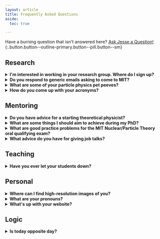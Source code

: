 ```yaml
---
layout: article
title: Frequently Asked Questions
aside:
  toc: true

---
```



Have a burning question that isn't answered here?  [Ask Jesse a Question!](https://forms.gle/1gbK2yhdGfAbZnJ46){:.button.button--outline-primary.button--pill.button--sm}

## Research

<details markdown=1>
<summary><b>I'm interested in working in your research group.  Where do I sign up?</b></summary>
Here is information about [joining my group!](join){:.button.button--outline-primary.button--pill.button--sm}
</details>

<details markdown=1>
<summary><b>Do you respond to generic emails asking to come to MIT?</b></summary>

Well, I try to, but given the large number of inquiries I receive, I typically just send stock emails.  Like this one, for a prospective Ph.D. student:

```
Dear Prospective Student,

Thank you for your interest in my research.  Information about applying to the MIT Physics Ph.D. program is available at:

http://web.mit.edu/physics/prospective/graduate/index.html

Information about my current research interests is available at:

http://www.jthaler.net/research

I am happy to discuss opportunities to join my group once you are accepted to MIT.

Sincerely,
Jesse Thaler
```

If you want to get a more detailed response, then you need to make a more personal connection, at minimum by including my name in your email.  Or saying that your undergraduate advisor (include your advisor's name!) recommended that you contact me.  Or that you are interested in a specific paper of mine (including the reference!).  Even then, my inbox is overflowing with inquiries, so I might still send a stock message.

A generic email saying "Dear Professor, I am very interested in your work." will get the stock email at best, and most likely I won't send anything at all.

</details>


<details markdown=1>
<summary><b>What are some of your particle physics pet peeves?</b></summary>

When describing the open questions in particle physics to non-experts, it is usually necessary to paint a simplified picture using simplified language.  Sometimes, though, this simplified language is used by experts when communicating to each other.  Mostly this is harmless, but sometimes I find that it misleads students (and even professors!) about what the real mysteries in particle physics are. 

Here are two examples where I think that the statement in bold is misleading and that the more accurate statement is more interesting than the simplified lore:

  * **"The Standard Model of particle physics cannot explain neutrino masses and mixings."**  If by "Standard Model", we mean a theory without right-handed neutrinos and only dimension four and smaller interactions, then this statement is true.  But sometimes this statement is erroneously interpreted to imply that neutrino masses and mixing somehow expose a conceptual limitation to the Standard Model.  I think it is more accurate to say: "The Standard Model of particle physics has many plausible extensions to accommodate neutrino masses and mixings, but we don't yet know the precise mechanism at play."  Viewing the Standard Model as an Effective Field Theory, the simplest mechanism to introduce neutrino masses and mixings is the dimension-five [Weinberg operator](https://journals.aps.org/prl/abstract/10.1103/PhysRevLett.43.1566), which has the added bonus of providing a compelling scaling argument for why neutrino masses should be small but non-zero.
  * **"Quantum Field Theory is incompatible with General Relativity."**  If by "incompatible", we mean it can't make predictions at arbitrarily high energies or in arbitrarily curved geometries, then this statement is true.  But it is not widely appreciated that the structure of General Relativity can be [derived](https://cds.cern.ch/record/299924) from Quantum Field Theory.  The idea is to start from the assumption that the gravitational force is mediated by a massless spin-two particle and then to work out the consistency conditions for unitary quantum behavior.  Satisfyingly, this derivation explains why gravity has (and must have, by quantum consistency) a universal coupling to matter.  Of course, this theory breaks down if you try to use it to describe extreme quantum gravitational phenomena, but it is a perfectly adequate theory of "quantum gravity" for phenomena experienced in our day-to-day lives.

If I am on your PhD thesis committee and you make one of the above bold statements in your thesis, then there is a high probability that I'll ask you about it during your defense.
</details>



<details markdown=1>
<summary><b>How do you come up with your acronyms?</b></summary>

You mean "[ABRACADABRA](http://abracadabra.mit.edu/)" (A Broadband or Resonant Approach to Cosmic Axion Detection with an Amplifying B-field Ring Apparatus)?  Or "[DarkLight](http://dmtpc.mit.edu/DarkLight/)" (Detecting A Resonance Kinematically with Leptons Incident on a Gaseous Hydrogen Target)?  Or the infamous "[P...B...S...](https://arxiv.org/abs/1712.07124)" (Polynomial... Basis... for... Substructure..., see footnote 10), which would likely best the competition at [DOOFAAS](https://www.cfa.harvard.edu/~gpetitpas/Links/Astroacro.html)?  I write down a sentence describing the idea, take the first letters of (most) of the words, and watch my collaborators cringe.
</details>

## Mentoring

<details markdown=1>
<summary><b>Do you have advice for a starting theoretical physicist?</b></summary>

For me, taking a course in quantum mechanics from [Antal Jevicki](https://vivo.brown.edu/display/anjevick) was the key turning point when I realized that I wanted to pursue theoretical physics as a career.  But it was not until I went to graduate school that I realized exactly what it means to be on the front lines of scientific progress.  So until you experience the simultaneous frustration and exhilaration of research, it is hard to really grasp what it means to be theoretical physicist on a day-to-day basis.

When I taught quantum mechanics myself at MIT ([8.06](https://stellar.mit.edu/S/course/8/sp13/8.06/index.html)), I gave the following advice to my students on the last day of class (mostly juniors, many of whom would go on to graduate school in physics and related fields):

  * **Find mentors**.  Even now as a faculty member, I have around five senior colleagues I regularly turn to for advice.  As a younger scientist, it is even more important to have someone (and preferably multiple people) who are looking out for your best interests and giving you honest feedback.  In most cases, your mentor will also be your research advisor, but it is generally a good idea to also have a mentor outside of your research group as well.  Your mentors will often be your strongest advocates when it comes time to get a permanent job in academia (or elsewhere).
  * **Be visible**.  Somehow society's image of a theoretical physicist is a lone genius toiling away in a closed office.  The reality is that physics (especially theoretical physics) is a social enterprise, with many research ideas arising at the coffee machines (or at the lift lines if you go [here](http://www.aspenphys.org/) in the winter).  As a younger scientist, you might feel that the best thing you can do is focus on your specific research project and exclude the outside world, but in my experience, making yourself visible is a better way to forward your  research career.  This means that you should go to as many seminars and colloquia as you can (and even try to go to dinner with the speaker), as well as discuss your work regularly with people outside of your immediate research group.  For me, I credit regular lunches with my Berkeley theory colleagues at [this restaurant](http://www.yelp.com/biz/jasmine-thai-berkeley) with saving me from the research doldrums (get the red rice).  
  * **Tell a story**.  Science is a process of discovering the ultimate truths of nature, and while the truths themselves are independent of the research process, research itself is shaped by the personalities involved.  In order to make sure that other scientists understand and appreciate your work, you need to make an effort to explain not just the results of your work, but why your work is interesting and important and how it fits into the narrative arc of the field.  This means that you have to develop strong writing and presentation skills.  Bland research results are difficult to appreciate, but telling a compelling story about your research (in print or in person) is a great way to engage your audience.

If you are looking for more advice, I found [this transcript](http://www2.lns.mit.edu/fisherp/fisher-files-sequence-ii-summary.pdf) of a podcast by my MIT colleauge [Peter Fisher](http://web.mit.edu/physics/people/faculty/fisher_peter.html) to be quite enlightening (especially the part about the fish).
</details>


<details markdown=1>
<summary><b>What are some things I should aim to achieve during my PhD? </b></summary>

There are as many ways to be a successful physicist as there are successful physicists.  That said, there are skills that are highly correlated with research success.  So if you are motivated by checking off boxes, here are some tasks that most (though not all) graduate students in theoretical physics complete by the end of their PhD.

  * Regularly attend research seminars and colloquia
  * Ask a question at a research seminar/colloquium
  * Read the [arXiv](https://arxiv.org/) on a semi-regular basis
  * Have a favorite textbook on Quantum Field Theory (which may or may not be [this](https://www.cambridge.org/highereducation/books/quantum-field-theory-and-the-standard-model/A4CD66B998F2C696DCC75B984A7D5799))
  * Become familiar with the Review of Particle Physics from the [Particle Data Group](http://pdg.lbl.gov/)
  * Attend a physics summer school
  * Learn to write in [LaTeX](https://www.latex-project.org/)
  * Do the majority of calculations in a paper
  * Make the majority of plots in a paper
  * Write the majority of text in a paper
  * Submit a paper to the [arXiv](https://arxiv.org/) (bonus points if you are [top of the list](https://arxiv.org/abs/0712.1037))
  * Submit a paper for peer review in a journal (e.g. [JHEP](https://jhep.sissa.it/jhep/) and [PRD](https://journals.aps.org/prd/))
  * Be a peer reviewer for a journal article (often as a favor to your PhD advisor)
  * Write a paper in collaboration with someone other than your PhD advisor
  * Learn to prepare slides (any format is fine; I use [Keynote](https://www.apple.com/keynote/))
  * Give a blackboard presentation of any kind
  * Present your research at your home institution
  * Present a journal club article in a field different from your own
  * Visit another institution and give a seminar
  * Give a talk about your research at an international conference or workshop
  * Explain your research to non-physicists
  * Bonus:  Develop an [innovative data analysis strategy](http://caricesarotti.com/work.html)
  * Optional:  [Make suggestions](jthaler@jthaler.net) for how to improve this list
</details>


<details markdown=1>
<summary><b>What are good practice problems for the MIT Nuclear/Particle Theory oral qualifying exam?</b></summary>

Here are three practice problems of increasing difficulty:

  * Draw the leading order Feynman diagrams that contribute to top-antitop production at the Large Hadron Collider.  Repeat for top-top production.
  * Augment the Standard Model to have two Higgs doublets and write down all interactions with dimension four and smaller.  Assuming generic couplings, why is this theory inconsistent with experimental data?
  * Present a simultaneous solution to the strong CP problem, hierarchy problem, and cosmological constant problem.  Bonus points if your solution includes a dark matter candidate and/or explains the baryon asymmetry of the universe.
</details>


<details markdown=1>
<summary><b>What advice do you have for giving job talks?</b></summary>

At some level, every talk is a job talk, since you never know whether your future employer might be in the audience.  But a "real" job talk requires a lot of preparation, so start early and make sure to give a practice talk in front of a live audience to get feedback.  When I applied to MIT, my job talk was scheduled right after a winter conference at the [Aspen Center for Physics](http://aspenphys.org/), so I thought I was going to enjoy some skiing and relaxation in the mountains before my MIT interview.  Instead, after a decidedly mediocre practice talk, I realized that I had to rework my talk from scratch!  So no skiing for me, but the extra effort was really worth it in the long run.

In terms of specific advice, here are three typical suggestions I make at practice job talks:

  * **Make sure your job talk is about you.**  This might seem obvious, but sometimes applicants focus on the field as a whole and minimize their own contributions.  If ever there was a time to crow about your achievements, it is your job talk!  So while it is important to provide the overall context for your work, focus on what you've done and provide some indication about what you plan to do in the future.  And make sure your name is prominent in the citations throughout your talk.
  * **Imagine that someone only watches the first five minutes of your talk.**  These days, most job talks are recorded, so it may be the case that some dean will literally only watch the first five minutes to get a sense of who you are.  In those first five minutes, is it clear what you work on and broadly what you've achieved?  Even if someone watches your full hour talk, the first five minutes are important to set the stage and introduce the key themes, so give a clear picture of who you are and a clear outline (and even the punchline) right at the beginning.
  * **Don't bury the lede.**  Academic talks shouldn't be whodunnit mysteries.  If you've accomplished something, say so, say it loudly, and say it often.  You might even show your most important plot right at the beginning of the talk as a preview.  But, you say, isn't it more exciting to have a "reveal" at the end?  It might be, if your audience is still engaged, but based on the five-minute advice above, they might not stick around for the punchline.  Plus, [there is still a way to pull off magic even if your audience knows exactly what is going on](https://www.youtube.com/watch?v=8osRaFTtgHo).  If you really want a surprise ending, you can slip in a [Jobsian "one more thing"](https://www.youtube.com/watch?v=in9SX3enCHU), but make sure your main result is front and center.
</details>


## Teaching

<details markdown=1>
<summary><b>Have you ever let your students down?</b></summary>

During the covid pandemic in Spring 2020, we faced difficult decisions about how to assess student understanding of the material in [8.044 (Statistical Mechanics)](http://stellar.mit.edu/S/course/8/sp20/8.044/).  One student asked whether the final assignment grade could be dropped if their problem set grades were higher.  In response, I posted the following message to [Piazza](https://piazza.com/):

> We have developed the following [official policy](https://www.youtube.com/watch?v=dQw4w9WgXcQ) about whether it might be possible to give up the final assignment grade.

At the end of the semester, some students got together to make their opinions known:

> W​e have collaborated on the following [official evaluation](https://youtu.be/CcV5M7IMLt0) ​of 8.044 this semester.

I appreciated their candor in telling us just how they're feeling and making us understand.  Certainly, a learning experience for everyone.  Thank goodness we were on [emergency pass/no record grading](https://facultygovernance.mit.edu/rules-and-regulations#2-64).
</details>


## Personal

<details markdown=1>
<summary><b>Where can I find high-resolution images of you?</b></summary>
Here is a link to [press information](press){:.button.button--outline-primary.button--pill.button--sm} of various kinds.
</details>

<details markdown=1>
<summary><b>What are your pronouns?</b></summary>

He/him/his.

I have debated many times with myself about whether I should put this information in my email signature, and I finally decided to add this information in October 2021, for reasons I explain below.

First, let me explain my long hesitation.  "Jesse" is a somewhat gender ambiguous name, and I don't mind (too much) when people add an extra "i" by mistake.  It felt a bit uncomfortable to assert my gender at this point in my career when the gender ambiguity in my name (and in my past [hairstyle](http://v1.jthaler.net/photos/images/2002.05.C/dance_rig.jpg)) was part of my experience growing up.  Also, physics is a rather male-dominated field, and I worried that providing my pronouns would somehow reinforce male-ness as the default for a physics professor, though I also appreciated that my reticence was probably doing so implicitly.  I do like the way that providing pronouns signals an aspiration towards a more diverse and inclusive physics environment.  As I often tell my students: there are as many ways to be a successful physicist as there are successful physicists.  So while I didn't give my preferred pronouns, my email signature did (and still does) have a link to the [MIT Physics Community Values](https://physics.mit.edu/about-physics/community-values/).

What made me change my mind to include my pronouns?  I received an email from a student who put not only their pronouns but also the pronunciation of their name in their email signature.  In the same way that misgendering a person is disrespectful, mispronouncing their name is as well.  Providing this information seemed like a positive (albeit small) step towards making the physics community more welcoming.  So while I didn't go so far as to create an [audio version of my name](https://diversity.lbl.gov/2020/09/15/how-do-you-pronounce-your-name-add-an-audio-pronunciation-link-to-your-email/), I now state both my pronouns (he/him/his) and my pronunciation (JEH-see THAY-lr) in my signature. 
</details>


<details markdown=1>
<summary><b>What's up with your website?</b></summary>

Though I loved my old [custom html black and white](http://v1.jthaler.net/) webpage, I never got around to editting it much.  In 2007, I decided to move to [DokuWiki](http://v2.jthaler.net/).  In the wiki format, editing and viewing pages take the same amount of work, so I was hoping that my innate narcissism would drive me to actually create updated content.

What actually happened, though, is that I just kept adding items to my [CV](cv).  A bloated cv helped me get tenure at MIT, but as one person I trust once told me:  "your website looks like you are ready for retirement."

So I decided that I really needed to update my website, though exactly how it will look is unclear.  This is an ongoing process, starting with the [Jeykll Text Theme](https://kitian616.github.io/jekyll-TeXt-theme/) on [GitHub Pages](https://pages.github.com/).  Wish me luck!

</details>


## Logic

<details markdown=1>
<summary><b>Is today opposite day?</b></summary>
Today is and is not opposite day.  [h/t Adrian]
</details>
